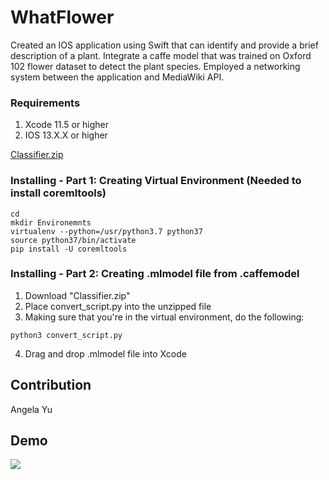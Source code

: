 # WhatFlower
Created an IOS application using Swift that can identify and provide a brief description of a plant. 
Integrate a caffe model that was trained on Oxford 102 flower dataset to detect the plant species. 
Employed a networking system between the application and MediaWiki API. 


### Requirements
1. Xcode 11.5 or higher
2. IOS 13.X.X or higher


[Classifier.zip](https://drive.google.com/file/d/1QGDMgSj-UCX0E_tH0E2LHvizhNGTN1Du/view?usp=sharing)

### Installing - Part 1: Creating Virtual Environment (Needed to install coremltools)
```
cd
mkdir Environemnts
virtualenv --python=/usr/python3.7 python37
source python37/bin/activate
pip install -U coremltools
```

### Installing - Part 2: Creating .mlmodel file from .caffemodel
1. Download "Classifier.zip"
2. Place convert_script.py into the unzipped file
3. Making sure that you're in the virtual environment, do the following:
```
python3 convert_script.py
```
4. Drag and drop .mlmodel file into Xcode

## Contribution
Angela Yu


## Demo
![](flower.gif)
